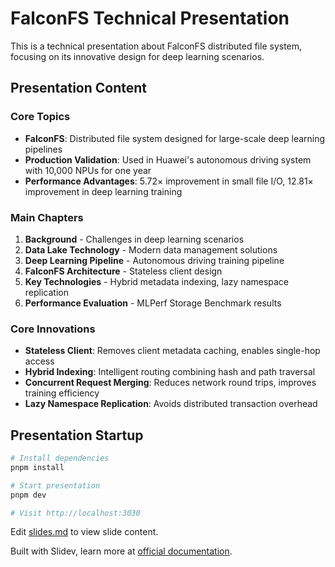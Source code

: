 # FalconFS Technical Presentation

This is a technical presentation about FalconFS distributed file system, focusing on its innovative design for deep learning scenarios.

## Presentation Content

### Core Topics
- **FalconFS**: Distributed file system designed for large-scale deep learning pipelines
- **Production Validation**: Used in Huawei's autonomous driving system with 10,000 NPUs for one year
- **Performance Advantages**: 5.72× improvement in small file I/O, 12.81× improvement in deep learning training

### Main Chapters
1. **Background** - Challenges in deep learning scenarios
2. **Data Lake Technology** - Modern data management solutions
3. **Deep Learning Pipeline** - Autonomous driving training pipeline
4. **FalconFS Architecture** - Stateless client design
5. **Key Technologies** - Hybrid metadata indexing, lazy namespace replication
6. **Performance Evaluation** - MLPerf Storage Benchmark results

### Core Innovations
- **Stateless Client**: Removes client metadata caching, enables single-hop access
- **Hybrid Indexing**: Intelligent routing combining hash and path traversal
- **Concurrent Request Merging**: Reduces network round trips, improves training efficiency
- **Lazy Namespace Replication**: Avoids distributed transaction overhead

## Presentation Startup

```bash
# Install dependencies
pnpm install

# Start presentation
pnpm dev

# Visit http://localhost:3030
```

Edit [slides.md](./slides.md) to view slide content.

Built with Slidev, learn more at [official documentation](https://sli.dev/).